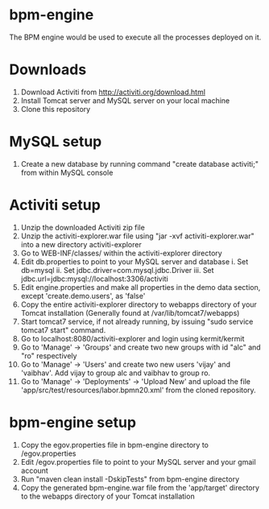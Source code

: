 # bpm-engine
The BPM engine would be used to execute all the processes deployed on it.

# Downloads

1. Download Activiti from http://activiti.org/download.html
2. Install Tomcat server and MySQL server on your local machine
3. Clone this repository

# MySQL setup

1. Create a new database by running command "create database activiti;" from within MySQL console

# Activiti setup

1. Unzip the downloaded Activiti zip file
2. Unzip the activiti-explorer.war file using "jar -xvf activiti-explorer.war" into a new directory activiti-explorer
3. Go to WEB-INF/classes/ within the activiti-explorer directory
4. Edit db.properties to point to your MySQL server and database
	i. Set db=mysql
	ii. Set jdbc.driver=com.mysql.jdbc.Driver
	iii. Set jdbc.url=jdbc:mysql://localhost:3306/activiti
5. Edit engine.properties and make all properties in the demo data section, except 'create.demo.users', as 'false'
6. Copy the entire activiti-explorer directory to webapps directory of your Tomcat installation (Generally found at /var/lib/tomcat7/webapps)
7. Start tomcat7 service, if not already running, by issuing "sudo service tomcat7 start" command.
8. Go to localhost:8080/activiti-explorer and login using kermit/kermit
9. Go to 'Manage' -> 'Groups' and create two new groups with id "alc" and "ro" respectively
10. Go to 'Manage' -> 'Users' and create two new users 'vijay' and 'vaibhav'. Add vijay to group alc and vaibhav to group ro.
11. Go to 'Manage' -> 'Deployments' -> 'Upload New' and upload the file 'app/src/test/resources/labor.bpmn20.xml' from the cloned repository.

# bpm-engine setup

1. Copy the egov.properties file in bpm-engine directory to /egov.properties
2. Edit /egov.properties file to point to your MySQL server and your gmail account
3. Run "maven clean install -DskipTests" from bpm-engine directory
4. Copy the generated bpm-engine.war file from the 'app/target' directory to the webapps directory of your Tomcat installation
